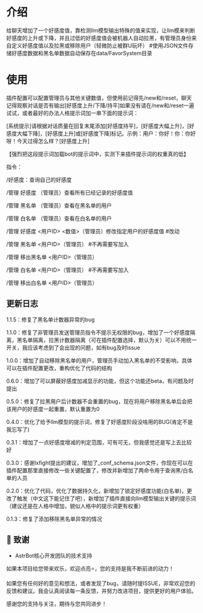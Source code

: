 # 介绍

给聊天增加了一个好感度值，靠检测llm模型输出特殊的值来实现，让llm模来判断好感度的上升或下降，并且过低的好感度值会被机器人自动拉黑，有管理员身份来自定义好感度值以及拉黑或移除用户（轻微防止被群U玩坏）
#使用JSON文件存储好感度数据和黑名单数据自动保存在data/FavorSystem目录

# 使用

插件配置可以配置管理员与其他关键数值，但使用前记得先/new和/reset，聊天记得观察对话是否有输出[好感度上升/下降/持平]如果没有请在/new和/reset一遍试试，或者最好的办法人格提示词加一串下面的提示词：

[系统提示]请根据对话质量在回复末尾添加[好感度持平]，[好感度大幅上升]，[好感度大幅下降]，[好感度上升]或[好感度下降]标记。示例：用户：你好！你：你好呀！今天过得怎么样？[好感度上升]

【强烈把这段提示词加载bot的提示词中，实测下来插件提示词的权重真的低】

指令：

/好感度：查询自己的好感度

/管理 好感度 （管理员）查看所有已经记录的好感度值   

/管理 黑名单 （管理员）查看在黑名单的用户

/管理 白名单 （管理员）查看在白名单的用户 

/管理 好感度 <用户ID> <数值>（管理员）修改指定用户的好感度值     #改动

/管理 黑名单 <用户ID>（管理员）     #不再需要写加入

/管理 移出黑名单 <用户ID>（管理员）

/管理 白名单 <用户ID>（管理员）     #不再需要写加入

/管理 移出白名单 <用户ID>（管理员）


## 更新日志

1.1.5：修复了黑名单计数器异常的bug

1.1.0：修复了非管理员发送管理员指令不提示无权限的bug，增加了一个好感度隔离，黑名单隔离，拉黑计数器隔离（可在插件配置选择，默认为关）可以不用统一开关，我应该考虑到了会出现的问题，如有bug及时issue

1.0.0：增加了自动移除黑名单的用户，管理员手动加入黑名单的不受影响，具体可以在插件配置更改，重构优化了代码的结构

0.6.0：增加了可以屏蔽好感度加减显示的功能，但这个功能还beta，有问题及时提出

0.5.0：修复了拉黑用户后计数器不会重置的bug，现在将用户移除黑名单后会把该用户的好感度一起重置，默认重置为0

0.4.0：优化了给予llm模型的提示词，修复了好感度阶段没啥用的BUG(肯定不是我忘写了)

0.3.1：增加了一点好感度增减的判定范围，可有可无，但我感觉还是写上去比较好

0.3.0：感谢lxfight提出的建议，增加了_conf_schema.json文件，你现在可以在插件配置那里直接修改一些关键配置了，修改并新增加了两命令用于查询黑/白名单的人员

0.2.0：优化了代码，优化了数据持久化，新增加了锁定好感度功能(白名单)，更改了触发（中文这下能记住了吧），新增加了插件直接向llm模型输出关键的提示词（建议还是在人格中增加，貌似人格中的提示词更有权重）

0.1.3：修复了添加移除黑名单异常的情况

## 🙏 致谢

- AstrBot核心开发团队的技术支持

如果本项目给您带来欢乐，欢迎点亮⭐️，您的支持是我不断前进的动力！

如果您有任何好的意见和想法，或者发现了bug，请随时提ISSUE，非常欢迎您的反馈和建议。我会认真阅读每一条反馈，并努力改进项目，提供更好的用户体验。

感谢您的支持与关注，期待与您共同进步！